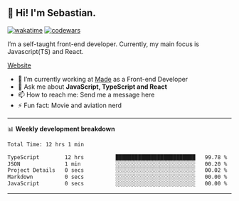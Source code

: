## 👋 Hi! I'm Sebastian.

[![wakatime](https://wakatime.com/badge/user/df0036c6-328a-4a39-be9b-e49417ed22a1.svg)](https://wakatime.com/@df0036c6-328a-4a39-be9b-e49417ed22a1)
[![codewars](https://www.codewars.com/users/sebavuye/badges/small)](https://www.codewars.com/users/sebavuye)

I’m a self-taught front-end developer. Currently, my main focus is Javascript(TS) and React.

[Website](https://sebastianvuye.be)

- 🔭 I’m currently working at [Made](https://made.be/) as a Front-end Developer
- 💬 Ask me about **JavaScript, TypeScript and React**
- 📫 How to reach me: Send me a message here
- ⚡ Fun fact: Movie and aviation nerd

-------

📊 **Weekly development breakdown**

<!--START_SECTION:waka-->

```txt
Total Time: 12 hrs 1 min

TypeScript        12 hrs          █████████████████████████   99.78 %
JSON              1 min           ░░░░░░░░░░░░░░░░░░░░░░░░░   00.20 %
Project Details   0 secs          ░░░░░░░░░░░░░░░░░░░░░░░░░   00.02 %
Markdown          0 secs          ░░░░░░░░░░░░░░░░░░░░░░░░░   00.00 %
JavaScript        0 secs          ░░░░░░░░░░░░░░░░░░░░░░░░░   00.00 %
```

<!--END_SECTION:waka-->
-------
